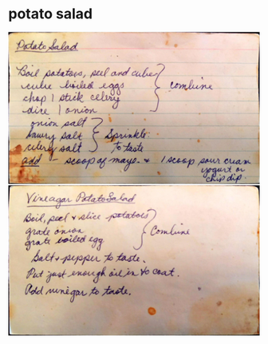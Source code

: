 potato salad
======================================
![Original Recipe 1](./imgs/potato_salad-1.jpg "Original Recipe  1")
![Original Recipe 2](./imgs/potato_salad-2.jpg "Original Recipe  2")
